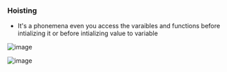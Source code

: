 ### Hoisting

-  It's a phonemena even you access the varaibles and functions before intializing it or before intializing value to variable 

![image](https://github.com/venkatdas/javascript-advanced/assets/43024084/befd1fc2-4d0c-4ed1-85b3-504e43a3e119)



![image](https://github.com/venkatdas/javascript-advanced/assets/43024084/916659a9-7751-4893-8955-fe6407d87f70)
